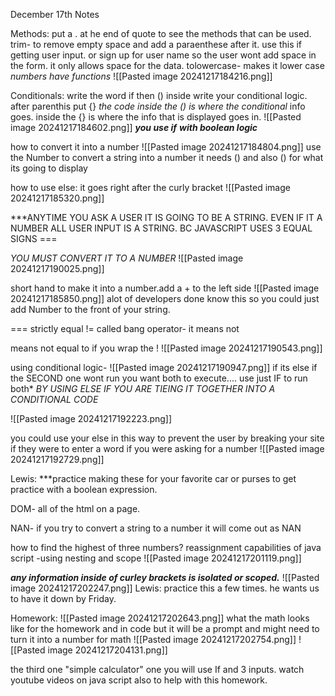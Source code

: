 December 17th Notes

Methods:
put a . at he end of quote to see the methods that can be used. 
trim- to remove empty space and add a paraenthese after it. use this if getting user input. or sign up for user name so the user wont add space in the form. it only allows space for the data.
tolowercase- makes it lower case
*numbers have functions*
![[Pasted image 20241217184216.png]]

Conditionals:
write the word if then ()
inside write your conditional logic.
after parenthis put {}
*the code inside the () is where the conditional* info goes. inside the {} is where the info that is displayed goes in.
![[Pasted image 20241217184602.png]]
***you use if***
***with boolean logic***

how to convert it into a number
![[Pasted image 20241217184804.png]]
use the Number to convert  a string into a number
it needs () and also () for what its going to display

how to use else:
it goes right after the curly bracket
![[Pasted image 20241217185320.png]]

***ANYTIME YOU ASK A USER IT IS GOING TO BE A STRING. EVEN IF IT A NUMBER
ALL USER INPUT IS A STRING.
BC JAVASCRIPT USES 3 EQUAL SIGNS ===

*YOU MUST CONVERT IT TO A NUMBER*
![[Pasted image 20241217190025.png]]



 short hand to make it into a number.add a + to the left side
 ![[Pasted image 20241217185850.png]]
 alot of developers done know this  so you could just add Number to the front of your string. 

=== strictly equal
!= called bang operator- it means not

means not equal to if you wrap the !
![[Pasted image 20241217190543.png]]


 
using conditional logic-
![[Pasted image 20241217190947.png]]
if its else if the SECOND one wont run 
you want both to execute.... use just IF to run both*
*BY USING ELSE IF YOU ARE TIEING IT TOGETHER INTO A CONDITIONAL CODE*

![[Pasted image 20241217192223.png]]

you could use your else in this way to prevent the user by breaking your site if they were to enter a word if you were asking for a number
![[Pasted image 20241217192729.png]]



Lewis:
***practice making these for your favorite car or purses to get practice with a boolean expression. 




DOM-
all of the html on a page.

NAN-
if you try to convert a string to a number it will come out as NAN

how to find the highest of three numbers?
reassignment capabilities of java script
-using nesting
and scope
![[Pasted image 20241217201119.png]]


***any information inside of curley brackets is isolated or scoped.***
![[Pasted image 20241217202247.png]]
Lewis:
practice this a few times. 
he wants us to have it down by Friday.



Homework:
![[Pasted image 20241217202643.png]]
what the math looks like for the homework
  and in code but it will be a prompt and might need to turn it into a number for math
  ![[Pasted image 20241217202754.png]]
  ![[Pasted image 20241217204131.png]]
   
   the third one "simple calculator" one you will use If and 3 inputs.
watch youtube videos on java script also to help with this homework. 

